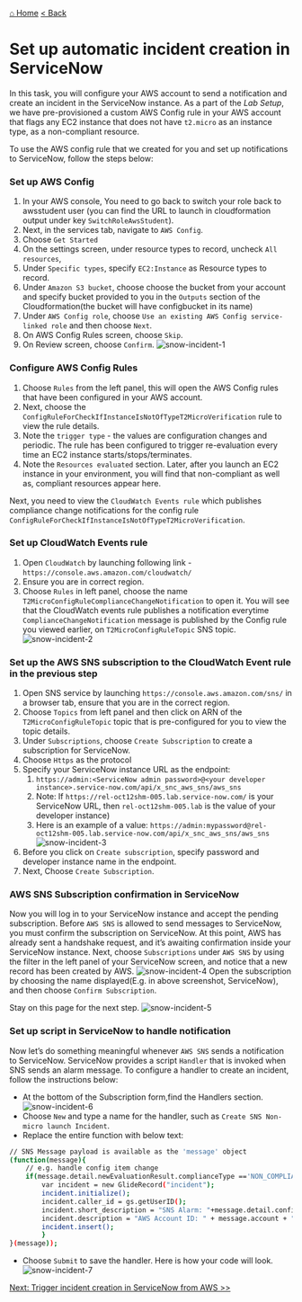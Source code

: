 [⌂ Home](/labs/end-to-end-it-lifecycle-management/README.md)
[< Back](/labs/end-to-end-it-lifecycle-management/resources/README-SNOW-PROVISIONING.md)

# Set up automatic incident creation in ServiceNow 

In this task, you will configure your AWS account to send a notification and create an incident in the ServiceNow instance. As a part of the _Lab Setup_, we have pre-provisioned a custom AWS Config rule in your AWS account that flags any EC2 instance that does not have `t2.micro` as an instance type, as a non-compliant resource. 

To use the AWS config rule that we created for you and set up notifications to ServiceNow, follow the steps below:

### Set up AWS Config 
1. In your AWS console, You need to go back to switch your role back to awsstudent user (you can find the URL to launch in cloudformation output under key `SwitchRoleAwsStudent`).
2. Next, in the services tab, navigate to `AWS Config`.
3. Choose `Get Started`
4. On the settings screen, under resource types to record, uncheck `All resources`,
5. Under `Specific types`, specify `EC2:Instance` as Resource types to record.
6. Under `Amazon S3 bucket`, choose choose the bucket from your account and specify bucket provided to you in the `Outputs` section of the Cloudformation(the bucket will have configbucket in its name)
7. Under `AWS Config role`, choose `Use an existing AWS Config service-linked role` and then choose `Next`.
8. On AWS Config Rules screen, choose `Skip`.
9. On Review screen, choose `Confirm`.
![snow-incident-1](/labs/end-to-end-it-lifecycle-management/resources/snow-incident-1.png)

### Configure AWS Config Rules
1. Choose `Rules` from the left panel, this will open the AWS Config rules that have been configured in your AWS account.
2. Next, choose the `ConfigRuleForCheckIfInstanceIsNotOfTypeT2MicroVerification` rule to view the rule details.
3. Note the `trigger type` - the values are configuration changes and periodic. The rule has been configured to trigger re-evaluation every time an EC2 instance starts/stops/terminates.
4. Note the `Resources evaluated` section. Later, after you launch an EC2 instance in your environment, you will find that non-compliant as well as, compliant resources appear here.

Next, you need to view the `CloudWatch Events rule` which publishes compliance change notifications for the config rule `ConfigRuleForCheckIfInstanceIsNotOfTypeT2MicroVerification`.

### Set up CloudWatch Events rule
1. Open `CloudWatch` by launching following link - `https://console.aws.amazon.com/cloudwatch/`
2. Ensure you are in correct region.
3. Choose `Rules` in left panel, choose the name `T2MicroConfigRuleComplianceChangeNotification` to open it. You will see that the CloudWatch events rule publishes a notification everytime `ComplianceChangeNotification` message is published by the Config rule you viewed earlier, on `T2MicroConfigRuleTopic` SNS topic.
![snow-incident-2](/labs/end-to-end-it-lifecycle-management/resources/snow-incident-2.png)

### Set up the AWS SNS subscription to the CloudWatch Event rule in the previous step
1. Open SNS service by launching `https://console.aws.amazon.com/sns/` in a browser tab, ensure that you are in the correct region.
2. Choose `Topics` from left panel and then click on ARN of the `T2MicroConfigRuleTopic` topic that is pre-configured for you to view the topic details.
3. Under `Subscriptions`, choose `Create Subscription` to create a subscription for ServiceNow.
4. Choose `Https` as the protocol
5. Specify your ServiceNow instance URL as the endpoint:
    1. `https://admin:<ServiceNow admin password>@<your developer instance>.service-now.com/api/x_snc_aws_sns/aws_sns`
    2. Note: If `https://rel-oct12shm-005.lab.service-now.com/` is your ServiceNow URL, then `rel-oct12shm-005.lab` is the value of your developer instance)
    3. Here is an example of a value: `https://admin:mypassword@rel-oct12shm-005.lab.service-now.com/api/x_snc_aws_sns/aws_sns`
![snow-incident-3](/labs/end-to-end-it-lifecycle-management/resources/snow-incident-3.png)
6. Before you click on `Create subscription`, specify password and developer instance name in the endpoint.
7. Next, Choose `Create Subscription`.

### AWS SNS Subscription confirmation in ServiceNow
Now you will log in to your ServiceNow instance and accept the pending subscription. Before `AWS SNS` is allowed to send messages to ServiceNow, you must confirm the subscription on ServiceNow. 
At this point, AWS has already sent a handshake request, and it’s awaiting confirmation inside your ServiceNow instance.
Next, choose `Subscriptions` under `AWS SNS` by using the filter in the left panel of your ServiceNow screen, and notice that a new record has been created by AWS.
![snow-incident-4](/labs/end-to-end-it-lifecycle-management/resources/snow-incident-4.png)
Open the subscription by choosing the name displayed(E.g. in above screenshot, ServiceNow), and then choose `Confirm Subscription`.

Stay on this page for the next step.
![snow-incident-5](/labs/end-to-end-it-lifecycle-management/resources/snow-incident-5.png)

### Set up script in ServiceNow to handle notification

Now let’s do something meaningful whenever `AWS SNS` sends a notification to ServiceNow. ServiceNow provides a script `Handler` that is invoked when SNS sends an alarm message. To configure a handler to create an incident, follow the instructions below:
- At the bottom of the Subscription form,find the Handlers section.
![snow-incident-6](/labs/end-to-end-it-lifecycle-management/resources/snow-incident-6.png)
- Choose `New` and type a name for the handler, such as `Create SNS Non-micro launch Incident`. 
- Replace the entire function with below text:
```sh
// SNS Message payload is available as the 'message' object
(function(message){
	// e.g. handle config item change
	if(message.detail.newEvaluationResult.complianceType =='NON_COMPLIANT'){
		var incident = new GlideRecord("incident");
		incident.initialize();
		incident.caller_id = gs.getUserID();
		incident.short_description = "SNS Alarm: "+message.detail.configRuleName;
		incident.description = "AWS Account ID: " + message.account + "\nRegion: " + message.detail.awsRegion + "\nCompliance status: " + message.detail.newEvaluationResult.complianceType; 
        incident.insert();
		}
}(message));
```
- Choose `Submit` to save the handler. Here is how your code will look.
![snow-incident-7](/labs/end-to-end-it-lifecycle-management/resources/snow-incident-7.png)


[Next: Trigger incident creation in ServiceNow from AWS >>](/labs/end-to-end-it-lifecycle-management/resources/README-SNOW-INCIDENT-CREATION.md)

